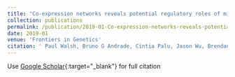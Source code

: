 ```yaml
---
title: "Co-expression networks reveals potential regulatory roles of miRNAs in fatty acids composition of Nelore cattle.."
collection: publications
permalink: /publication/2019-01-Co-expression-networks-reveals-potential-regulatory-roles-of-miRNAs-in-fatty-acids-composition-of-Nelore-cattle.
date: 2019-01
venue: 'Frontiers in Genetics'
citation: ' Paul Walsh, Bruno G Andrade, Cintia Palu, Jason Wu, Brendan Lawlor, Brian Kelly, Matthias Hemmje, Michael Kramer, &quot;Co-expression networks reveals potential regulatory roles of miRNAs in fatty acids composition of Nelore cattle...&quot; Frontiers in Genetics, 2019.'
---
```

Use [Google Scholar](https://scholar.google.com/scholar?hl=pt-BR&as_sdt=0%2C5&q=A+one-step+multiplex+PCR+to+identify+Klebsiella+pneumoniae%2C+Klebsiella+variicola%2C+and+Klebsiella+quasipneumoniae+in+the+clinical+routine&btnG=){:target="_blank"} for full citation 
